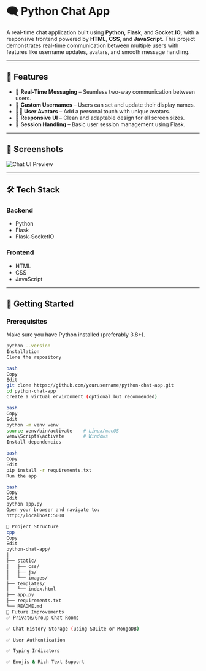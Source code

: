 # 🗨️ Python Chat App

A real-time chat application built using **Python**, **Flask**, and **Socket.IO**, with a responsive frontend powered by **HTML**, **CSS**, and **JavaScript**. This project demonstrates real-time communication between multiple users with features like username updates, avatars, and smooth message handling.

---

## 🚀 Features

- 🔄 **Real-Time Messaging** – Seamless two-way communication between users.
- 👤 **Custom Usernames** – Users can set and update their display names.
- 🧑‍🎨 **User Avatars** – Add a personal touch with unique avatars.
- 📱 **Responsive UI** – Clean and adaptable design for all screen sizes.
- 🔐 **Session Handling** – Basic user session management using Flask.

---

## 📸 Screenshots

![Chat UI Preview](link-to-your-screenshot.png)

---

## 🛠️ Tech Stack

### Backend
- Python
- Flask
- Flask-SocketIO

### Frontend
- HTML
- CSS
- JavaScript

---

## 🏁 Getting Started

### Prerequisites

Make sure you have Python installed (preferably 3.8+).

```bash
python --version
Installation
Clone the repository

bash
Copy
Edit
git clone https://github.com/yourusername/python-chat-app.git
cd python-chat-app
Create a virtual environment (optional but recommended)

bash
Copy
Edit
python -m venv venv
source venv/bin/activate    # Linux/macOS
venv\Scripts\activate       # Windows
Install dependencies

bash
Copy
Edit
pip install -r requirements.txt
Run the app

bash
Copy
Edit
python app.py
Open your browser and navigate to:
http://localhost:5000

📂 Project Structure
cpp
Copy
Edit
python-chat-app/
│
├── static/
│   ├── css/
│   ├── js/
│   └── images/
├── templates/
│   └── index.html
├── app.py
├── requirements.txt
└── README.md
🔧 Future Improvements
✅ Private/Group Chat Rooms

✅ Chat History Storage (using SQLite or MongoDB)

✅ User Authentication

✅ Typing Indicators

✅ Emojis & Rich Text Support
